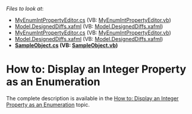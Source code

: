 <!-- default file list -->
*Files to look at*:

* [MyEnumIntPropertyEditor.cs](./CS/IntAsEnumExample.Module.Web/Editors/MyEnumIntPropertyEditor.cs) (VB: [MyEnumIntPropertyEditor.vb](./VB/IntAsEnumExample.Module.Web/Editors/MyEnumIntPropertyEditor.vb))
* [Model.DesignedDiffs.xafml](./CS/IntAsEnumExample.Module.Web/Model.DesignedDiffs.xafml) (VB: [Model.DesignedDiffs.xafml](./VB/IntAsEnumExample.Module.Web/Model.DesignedDiffs.xafml))
* [MyEnumIntPropertyEditor.cs](./CS/IntAsEnumExample.Module.Win/Editors/MyEnumIntPropertyEditor.cs) (VB: [MyEnumIntPropertyEditor.vb](./VB/IntAsEnumExample.Module.Win/Editors/MyEnumIntPropertyEditor.vb))
* [Model.DesignedDiffs.xafml](./CS/IntAsEnumExample.Module.Win/Model.DesignedDiffs.xafml) (VB: [Model.DesignedDiffs.xafml](./VB/IntAsEnumExample.Module.Win/Model.DesignedDiffs.xafml))
* **[SampleObject.cs](./CS/IntAsEnumExample.Module/BusinessObjects/SampleObject.cs) (VB: [SampleObject.vb](./VB/IntAsEnumExample.Module/BusinessObjects/SampleObject.vb))**
<!-- default file list end -->
# How to: Display an Integer Property as an Enumeration


<p>The complete description is available in the <a href="http://help.devexpress.com/#Xaf/CustomDocument3563"><u>How to: Display an Integer Property as an Enumeration</u></a> topic.</p><br />


<br/>


